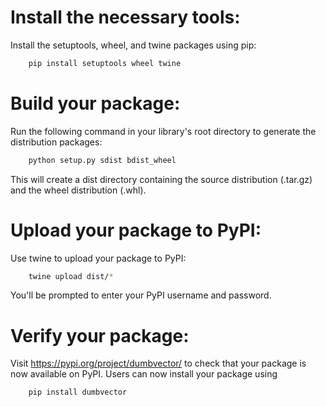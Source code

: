 # Install the necessary tools: 
Install the setuptools, wheel, and twine packages using pip:

``` bash
    pip install setuptools wheel twine
```

# Build your package: 
Run the following command in your library's root directory to generate the distribution packages:

``` bash
    python setup.py sdist bdist_wheel
```

This will create a dist directory containing the source distribution (.tar.gz) and the wheel distribution (.whl).

# Upload your package to PyPI:
Use twine to upload your package to PyPI:

``` bash
    twine upload dist/*
```

You'll be prompted to enter your PyPI username and password.

# Verify your package:
Visit https://pypi.org/project/dumbvector/ to check that your package is now available on PyPI. Users can now install your package using 

``` bash
    pip install dumbvector
```